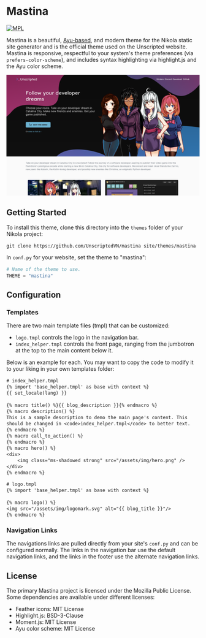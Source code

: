 # Mastina

[![MPL](https://img.shields.io/github/license/unscriptedvn/mastina)](LICENSE.txt)

Mastina is a beautiful, [Ayu-based](https://github.com/ayu-theme/ayu-colors), and modern theme for the Nikola static site generator and is the official theme used on the Unscripted website. Mastina is responsive, respectful to your system's theme preferences (via `prefers-color-scheme`), and includes syntax highlighting via highlight.js and the Ayu color scheme.

![Mastina Screenshot](screenshot.png)

## Getting Started

To install this theme, clone this directory into the `themes` folder of your Nikola project:

```
git clone https://github.com/UnscriptedVN/mastina site/themes/mastina
```

In `conf.py` for your website, set the theme to "mastina":

```py
# Name of the theme to use.
THEME = "mastina"
```

## Configuration

### Templates

There are two main template files (tmpl) that can be customized:

- `logo.tmpl` controls the logo in the navigation bar.
- `index_helper.tmpl` controls the front page, ranging from the jumbotron at the top to the main content below it.

Below is an example for each. You may want to copy the code to modify it to your liking in your own templates folder:

```jinja
# index_helper.tmpl
{% import 'base_helper.tmpl' as base with context %}
{{ set_locale(lang) }}

{% macro title() %}{{ blog_description }}{% endmacro %}
{% macro description() %}
This is a sample description to demo the main page's content. This should be changed in <code>index_helper.tmpl</code> to better text.
{% endmacro %}
{% macro call_to_action() %}
{% endmacro %}
{% macro hero() %}
<div>
    <img class="ms-shadowed strong" src="/assets/img/hero.png" />
</div>
{% endmacro %}
```

```jinja
# logo.tmpl
{% import 'base_helper.tmpl' as base with context %}

{% macro logo() %}
<img src="/assets/img/logomark.svg" alt="{{ blog_title }}"/>
{% endmacro %}
```

### Navigation Links

The navigations links are pulled directly from your site's `conf.py` and can be configured normally. The links in the navigation bar use the default navigation links, and the links in the footer use the alternate navigation links.

## License

The primary Mastina project is licensed under the Mozilla Public License. Some dependencies are available under different licenses:

- Feather icons: MIT License
- Highlight.js: BSD-3-Clause
- Moment.js: MIT License
- Ayu color scheme: MIT License
